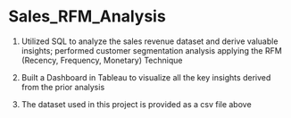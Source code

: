 # Sales_RFM_Analysis

1) Utilized SQL to analyze the sales revenue dataset and derive valuable insights; performed customer segmentation analysis applying the RFM (Recency, Frequency, Monetary) Technique

2) Built a Dashboard in Tableau to visualize all the key insights derived from the prior analysis

3) The dataset used in this project is provided as a csv file above
